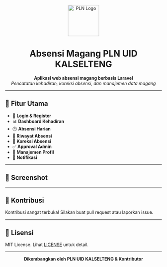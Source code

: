<p align="center">
  <img src="https://upload.wikimedia.org/wikipedia/commons/2/2e/Logo_PLN.png" alt="PLN Logo" width="100"/>
</p>

<h1 align="center">Absensi Magang PLN UID KALSELTENG</h1>

<p align="center">
  <b>Aplikasi web absensi magang berbasis Laravel</b><br>
  <i>Pencatatan kehadiran, koreksi absensi, dan manajemen data magang</i>
</p>

---

## 🚀 Fitur Utama

- 🔐 **Login & Register**
- 📊 **Dashboard Kehadiran**
- 🕒 **Absensi Harian**
- 📁 **Riwayat Absensi**
- 📝 **Koreksi Absensi**
- ✅ **Approval Admin**
- 👤 **Manajemen Profil**
- 🔔 **Notifikasi**

---

## 📸 Screenshot

<!-- <p align="center">
  <img src="public/assets/images/screenshot-dashboard.png" alt="Dashboard Absensi Magang" width="600"/>
</p> -->

---

## 🤝 Kontribusi

Kontribusi sangat terbuka! Silakan buat pull request atau laporkan issue.

---

## 📄 Lisensi

MIT License. Lihat [LICENSE](LICENSE) untuk detail.

---

<p align="center">
  <b>Dikembangkan oleh PLN UID KALSELTENG & Kontributor</b>
</p>